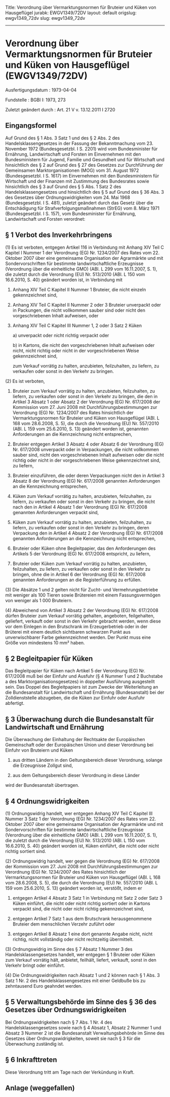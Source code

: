 Title: Verordnung über Vermarktungsnormen für Bruteier und Küken von Hausgeflügel
jurabk: EWGV1349/72DV
layout: default
origslug: ewgv1349_72dv
slug: ewgv1349_72dv

---

# Verordnung über Vermarktungsnormen für Bruteier und Küken von Hausgeflügel (EWGV1349/72DV)

Ausfertigungsdatum
:   1973-04-04

Fundstelle
:   BGBl I: 1973, 273

Zuletzt geändert durch
:   Art. 21 V v. 13.12.2011 I 2720


## Eingangsformel

Auf Grund des § 1 Abs. 3 Satz 1 und des § 2 Abs. 2 des
Handelsklassengesetzes in der Fassung der Bekanntmachung vom 23.
November 1972 (Bundesgesetzbl. I S. 2201) wird vom Bundesminister für
Ernährung, Landwirtschaft und Forsten im Einvernehmen mit den
Bundesministern für Jugend, Familie und Gesundheit und für Wirtschaft
und hinsichtlich des § 2 auf Grund des § 27 des Gesetzes zur
Durchführung der Gemeinsamen Marktorganisationen (MOG) vom 31. August
1972 (Bundesgesetzbl. I S. 1617) im Einvernehmen mit den
Bundesministern für Wirtschaft und der Finanzen mit Zustimmung des
Bundesrates sowie hinsichtlich des § 3 auf Grund des § 5 Abs. 1 Satz 2
des Handelsklassengesetzes und hinsichtlich des § 5 auf Grund des § 36
Abs. 3 des Gesetzes über Ordnungswidrigkeiten vom 24. Mai 1968
(Bundesgesetzbl. I S. 481), zuletzt geändert durch das Gesetz über die
Entschädigung für Strafverfolgungsmaßnahmen (StrEG) vom 8. März 1971
(Bundesgesetzbl. I S. 157), vom Bundesminister für Ernährung,
Landwirtschaft und Forsten verordnet:


## § 1 Verbot des Inverkehrbringens

(1) Es ist verboten, entgegen Artikel 116 in Verbindung mit Anhang XIV
Teil C Kapitel I Nummer 1 der Verordnung (EG) Nr. 1234/2007 des Rates
vom 22. Oktober 2007 über eine gemeinsame Organisation der Agrarmärkte
und mit Sondervorschriften für bestimmte landwirtschaftliche
Erzeugnisse (Verordnung über die einheitliche GMO) (ABl. L 299 vom
16\.11.2007, S. 1), die zuletzt durch die Verordnung (EU) Nr. 513/2010
(ABl. L 150 vom 16.6.2010, S. 40) geändert worden ist, in Verbindung
mit

1.  Anhang XIV Teil C Kapitel II Nummer 1 Bruteier, die nicht einzeln
    gekennzeichnet sind,


2.  Anhang XIV Teil C Kapitel II Nummer 2 oder 3 Bruteier unverpackt oder
    in Packungen, die nicht vollkommen sauber sind oder nicht den
    vorgeschriebenen Inhalt aufweisen, oder


3.  Anhang XIV Teil C Kapitel III Nummer 1, 2 oder 3 Satz 2 Küken

    a)  unverpackt oder nicht richtig verpackt oder


    b)  in Kartons, die nicht den vorgeschriebenen Inhalt aufweisen oder
        nicht, nicht richtig oder nicht in der vorgeschriebenen Weise
        gekennzeichnet sind,



    zum Verkauf vorrätig zu halten, anzubieten, feilzuhalten, zu liefern,
    zu verkaufen oder sonst in den Verkehr zu bringen.




(2) Es ist verboten,

1.  Bruteier zum Verkauf vorrätig zu halten, anzubieten, feilzuhalten, zu
    liefern, zu verkaufen oder sonst in den Verkehr zu bringen, die den in
    Artikel 3 Absatz 1 oder Absatz 2 der Verordnung (EG) Nr. 617/2008 der
    Kommission vom 27. Juni 2008 mit Durchführungsbestimmungen zur
    Verordnung (EG) Nr. 1234/2007 des Rates hinsichtlich der
    Vermarktungsnormen für Bruteier und Küken von Hausgeflügel (ABl. L 168
    vom 28.6.2008, S. 5), die durch die Verordnung (EU) Nr. 557/2010 (ABl.
    L 159 vom 25.6.2010, S. 13) geändert worden ist, genannten
    Anforderungen an die Kennzeichnung nicht entsprechen,


2.  Bruteier entgegen Artikel 3 Absatz 4 oder Absatz 6 der Verordnung (EG)
    Nr. 617/2008 unverpackt oder in Verpackungen, die nicht vollkommen
    sauber sind, nicht den vorgeschriebenen Inhalt aufweisen oder die
    nicht richtig oder nicht in der vorgeschriebenen Weise gekennzeichnet
    sind, zu liefern,


3.  Bruteier einzuführen, die oder deren Verpackungen nicht den in Artikel
    3 Absatz 8 der Verordnung (EG) Nr. 617/2008 genannten Anforderungen an
    die Kennzeichnung entsprechen,


4.  Küken zum Verkauf vorrätig zu halten, anzubieten, feilzuhalten, zu
    liefern, zu verkaufen oder sonst in den Verkehr zu bringen, die nicht
    nach den in Artikel 4 Absatz 1 der Verordnung (EG) Nr. 617/2008
    genannten Anforderungen verpackt sind,


5.  Küken zum Verkauf vorrätig zu halten, anzubieten, feilzuhalten, zu
    liefern, zu verkaufen oder sonst in den Verkehr zu bringen, deren
    Verpackung den in Artikel 4 Absatz 2 der Verordnung (EG) Nr. 617/2008
    genannten Anforderungen an die Kennzeichnung nicht entsprechen,


6.  Bruteier oder Küken ohne Begleitpapier, das den Anforderungen des
    Artikels 5 der Verordnung (EG) Nr. 617/2008 entspricht, zu liefern,


7.  Bruteier oder Küken zum Verkauf vorrätig zu halten, anzubieten,
    feilzuhalten, zu liefern, zu verkaufen oder sonst in den Verkehr zu
    bringen, ohne die in Artikel 6 der Verordnung (EG) Nr. 617/2008
    genannten Anforderungen an die Registerführung zu erfüllen.




(3) Die Absätze 1 und 2 gelten nicht für Zucht- und
Vermehrungsbetriebe mit weniger als 100 Tieren sowie Brütereien mit
einem Fassungsvermögen von weniger als 1 000 Bruteiern.

(4) Abweichend von Artikel 3 Absatz 2 der Verordnung (EG) Nr. 617/2008
dürfen Bruteier zum Verkauf vorrätig gehalten, angeboten,
feilgehalten, geliefert, verkauft oder sonst in den Verkehr gebracht
werden, wenn diese vor dem Einlegen in den Brutschrank im
Erzeugerbetrieb oder in der Brüterei mit einem deutlich sichtbaren
schwarzen Punkt aus unverwischbarer Farbe gekennzeichnet werden. Der
Punkt muss eine Größe von mindestens 10 mm² haben.


## § 2 Begleitpapier für Küken

Das Begleitpapier für Küken nach Artikel 5 der Verordnung (EG) Nr.
617/2008 muß bei der Einfuhr und Ausfuhr (§ 4 Nummer 1 und 2 Buchstabe
a des Marktorganisationsgesetzes) in doppelter Ausführung ausgestellt
sein. Das Doppel des Begleitpapiers ist zum Zwecke der Weiterleitung
an die Bundesanstalt für Landwirtschaft und Ernährung (Bundesanstalt)
bei der Zolldienststelle abzugeben, die die Küken zur Einfuhr oder
Ausfuhr abfertigt.


## § 3 Überwachung durch die Bundesanstalt für Landwirtschaft und Ernährung

Die Überwachung der Einhaltung der Rechtsakte der Europäischen
Gemeinschaft oder der Europäischen Union und dieser Verordnung bei
Einfuhr von Bruteiern und Küken

1.  aus dritten Ländern in den Geltungsbereich dieser Verordnung, solange
    die Erzeugnisse Zollgut sind,


2.  aus dem Geltungsbereich dieser Verordnung in diese Länder



wird der Bundesanstalt übertragen.


## § 4 Ordnungswidrigkeiten

(1) Ordnungswidrig handelt, wer entgegen Anhang XIV Teil C Kapitel III
Nummer 3 Satz 1 der Verordnung (EG) Nr. 1234/2007 des Rates vom 22.
Oktober 2007 über eine gemeinsame Organisation der Agrarmärkte und mit
Sondervorschriften für bestimmte landwirtschaftliche Erzeugnisse
(Verordnung über die einheitliche GMO) (ABl. L 299 vom 16.11.2007, S.
1), die zuletzt durch die Verordnung (EU) Nr. 513/2010 (ABl. L 150 vom
16\.6.2010, S. 40) geändert worden ist, Küken einführt, die nicht oder
nicht richtig sortiert sind.

(2) Ordnungswidrig handelt, wer gegen die Verordnung (EG) Nr. 617/2008
der Kommission vom 27. Juni 2008 mit Durchführungsbestimmungen zur
Verordnung (EG) Nr. 1234/2007 des Rates hinsichtlich der
Vermarktungsnormen für Bruteier und Küken von Hausgeflügel (ABl. L 168
vom 28.6.2008, S. 5), die durch die Verordnung (EU) Nr. 557/2010 (ABl.
L 159 vom 25.6.2010, S. 13) geändert worden ist, verstößt, indem er

1.  entgegen Artikel 4 Absatz 3 Satz 1 in Verbindung mit Satz 2 oder Satz
    3 Küken einführt, die nicht oder nicht richtig sortiert oder in
    Kartons verpackt sind, die nicht oder nicht richtig gekennzeichnet
    sind,


2.  entgegen Artikel 7 Satz 1 aus dem Brutschrank herausgenommene Bruteier
    dem menschlichen Verzehr zuführt oder


3.  entgegen Artikel 8 Absatz 1 eine dort genannte Angabe nicht, nicht
    richtig, nicht vollständig oder nicht rechtzeitig übermittelt.




(3) Ordnungswidrig im Sinne des § 7 Absatz 1 Nummer 3 des
Handelsklassengesetzes handelt, wer entgegen § 1 Bruteier oder Küken
zum Verkauf vorrätig hält, anbietet, feilhält, liefert, verkauft,
sonst in den Verkehr bringt oder einführt.

(4) Die Ordnungswidrigkeiten nach Absatz 1 und 2 können nach § 1 Abs.
3 Satz 1 Nr. 2 des Handelsklassengesetzes mit einer Geldbuße bis zu
zehntausend Euro geahndet werden.


## § 5 Verwaltungsbehörde im Sinne des § 36 des Gesetzes über Ordnungswidrigkeiten

Bei Ordnungswidrigkeiten nach § 7 Abs. 1 Nr. 4 des
Handelsklassengesetzes sowie nach § 4 Absatz 1, Absatz 2 Nummer 1 und
Absatz 3 Nummer 2 ist die Bundesanstalt Verwaltungsbehörde im Sinne
des Gesetzes über Ordnungswidrigkeiten, soweit sie nach § 3 für die
Überwachung zuständig ist.


## § 6 Inkrafttreten

Diese Verordnung tritt am Tage nach der Verkündung in Kraft.


## Anlage (weggefallen)


